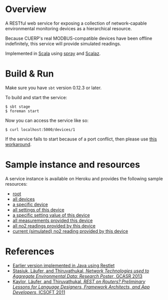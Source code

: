 # Overview

A RESTful web service for exposing a collection of network-capable
environmental monitoring devices as a hierarchical resource.

Because CUERP's real MODBUS-compatible devices have been offline
indefinitely, this service will provide simulated readings.

Implemented in [Scala](http://scala-lang.org) using
[spray](http://spray.io) and [Scalaz](https://github.com/scalaz/scalaz).

# Build & Run

Make sure you have `sbt` version 0.12.3 or later.

To build and start the service:

    $ sbt stage
    $ foreman start

Now you can access the service like so:

    $ curl localhost:5000/devices/1

If the service fails to start because of a port conflict,
then please use [this workaround](http://laufer.tumblr.com/post/80793055563).

# Sample instance and resources

A service instance is available on Heroku and provides the following
sample resources:

  - [root](http://luc-sensorproxy-spray.herokuapp.com)
  - [all devices](http://luc-sensorproxy-spray.herokuapp.com/devices)
  - [a specific device](http://luc-sensorproxy-spray.herokuapp.com/devices/00:11:22:33:44:01 )
  - [all settings of this device](http://luc-sensorproxy-spray.herokuapp.com/devices/00:11:22:33:44:01/settings)
  - [a specific setting value of this device](http://luc-sensorproxy-spray.herokuapp.com/devices/00:11:22:33:44:01/settings/unit)
  - [all measurements provided this device](http://luc-sensorproxy-spray.herokuapp.com/devices/00:11:22:33:44:01/measurements)
  - [all no2 readings provided by this device](http://luc-sensorproxy-spray.herokuapp.com/devices/00:11:22:33:44:01/measurements/no2/readings)
  - [current (simulated) no2 reading provided by this device](http://luc-sensorproxy-spray.herokuapp.com/devices/00:11:22:33:44:01/measurements/no2/readings/current)

# References

- [Earlier version implemented in Java using Restlet](http://webpages.cs.luc.edu/~laufer/cuerp)
- [Stasiuk, Läufer, and Thiruvathukal, *Network Technologies used to Aggregate Environmental Data: Research Poster*, GCASR 2013](http://ecommons.luc.edu/cs_facpubs/65/)
- [Kaylor, Läufer, and Thiruvathukal, *REST on Routers? Preliminary Lessons for Language Designers, Framework Architects, and App Developers*, ICSOFT 2011](http://ecommons.luc.edu/cs_facpubs/35/)
